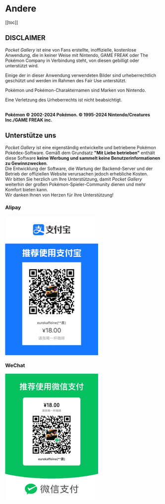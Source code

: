 # Andere
[[toc]]
## DISCLAIMER

_Pocket Gallery_ ist eine von Fans erstellte, inoffizielle, kostenlose Anwendung, die in keiner Weise mit Nintendo, GAME FREAK oder The Pokémon Company in Verbindung steht, von diesen gebilligt oder unterstützt wird.

Einige der in dieser Anwendung verwendeten Bilder sind urheberrechtlich geschützt und werden im Rahmen des Fair Use unterstützt.

Pokémon und Pokémon-Charakternamen sind Marken von Nintendo.

Eine Verletzung des Urheberrechts ist nicht beabsichtigt.

\
**Pokémon © 2002-2024 Pokémon. © 1995-2024 Nintendo/Creatures Inc./GAME FREAK inc.**

## Unterstütze uns

_Pocket Gallery_ ist eine eigenständig entwickelte und betriebene Pokémon Pokédex-Software. Gemäß dem Grundsatz **"Mit Liebe betrieben"** enthält diese Software **keine Werbung und sammelt keine Benutzerinformationen zu Gewinnzwecken**. \
                Die Entwicklung der Software, die Wartung der Backend-Server und der Betrieb der offiziellen Website verursachen jedoch erhebliche Kosten. \
                Wir bitten Sie herzlich um Ihre Unterstützung, damit _Pocket Gallery_ weiterhin der großen Pokémon-Spieler-Community dienen und mehr Komfort bieten kann. \
                Wir danken Ihnen von Herzen für Ihre Unterstützung!

### Alipay
<img src="../../.vuepress/public/qr_alipay.jpg" width = "300" alt="Alipay QR Code" align=center />

### WeChat
<img src="../../.vuepress/public/qr_wechat.jpg" width = "300" alt="WeChat QR Code" align=center />